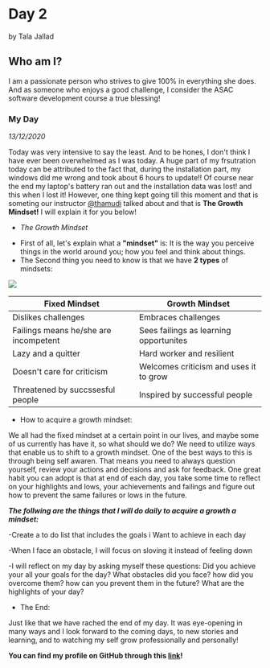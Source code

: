 # Day 2
by Tala Jallad

## Who am I?

I am a passionate person who strives to give 100% in everything she does.
And as someone who enjoys a good challenge, I consider the ASAC software development course a true blessing!

### My Day
*13/12/2020*

Today was  very intensive to say the least. And to be hones, I don't think I have ever been overwhelmed as I was today. A huge part of my frsutration today can be attributed to the fact that, during the installation part, my windows did me wrong and took about 6 hours to update!! Of course near the end my laptop's battery ran out and the installation data was lost! and this when I lost it! However, one thing kept going till this moment and that is someting our instructor [@thamudi](https://github.com/thamudi) talked about and that is **The Growth Mindset!** I will explain it for you below!

* *The Growth Mindset* 

- First of all, let's explain what a **"mindset"** is: It is the way you perceive things in the world around you; how you feel and think about things. 
- The Second thing you need to know is that we have **2 types** of mindsets: 

![](https://image.freepik.com/free-vector/big-brain-think-growth-mindset-different-fixed-mindset-concept_101179-721.jpg)


**Fixed Mindset** | **Growth Mindset**
-------------   | --------------
Dislikes challenges | Embraces challenges 
Failings means he/she are incompetent | Sees failings as learning opportunites 
Lazy and a quitter | Hard worker and resilient 
Doesn't care for criticism | Welcomes criticism and uses it to grow
Threatened by succssesful people | Inspired by successful people

- How to acquire a growth mindset:

We all had the fixed mindset at a certain point in our lives, and maybe some of us currently has have it, so what should we do? 
We need to utilize ways that enable us to shift to a growth mindset. One of the best ways to this is through being self awaren. That means you need to always question yourself, review your actions and decisions and ask for feedback. One great habit you can adopt is that at end of each day, you take some time to reflect on your highlights and lows, your achievements and failings and figure out how to prevent the same failures or lows in the future.

***The follwing are the things that I will do daily to acquire a growth a mindset:***  

-Create a to do list that includes the goals i Want to achieve in each day

-When I face an obstacle, I will focus on sloving it instead of feeling down

-I will reflect on my day by asking myself these questions: Did you achieve your all your goals for the day? What obstacles did you face? how did you overcome                     them? how can you prevent them in the future? What are the highlights of your day? 


* The End:

Just like that we have rached the end of my day. It was eye-opening in many ways and I look forward to the coming days, to new stories and learning, and to watching my self grow professionally and personally!


**You can find my profile on GitHub through this [link](https://github.com/TalaJallad)!**















